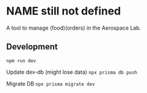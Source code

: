 # NAME still not defined
A tool to manage (food)(orders) in the Aerospace Lab.

## Development
`npm run dev`

Update dev-db (might lose data)
`npx prisma db push`

Migrate DB
`npx prisma migrate dev`